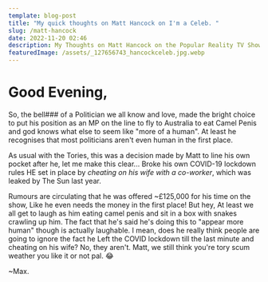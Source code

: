 ```yaml
---
template: blog-post
title: "My quick thoughts on Matt Hancock on I'm a Celeb. "
slug: /matt-hancock
date: 2022-11-20 02:46
description: My Thoughts on Matt Hancock on the Popular Reality TV Show.
featuredImage: /assets/_127656743_hancockceleb.jpg.webp
---
```

# **Good Evening,**

So, the bell### of a Politician we all know and love, made the bright choice to put his position as an MP on the line to fly to Australia to eat Camel Penis and god knows what else to seem like "more of a human". At least he recognises that most politicians aren't even human in the first place. 

As usual with the Tories, this was a decision made by Matt to line his own pocket after he, let me make this clear... Broke his own COVID-19 lockdown rules HE set in place by *cheating on his wife with a co-worker*, which was leaked by The Sun last year. 

Rumours are circulating that he was offered ~£125,000 for his time on the show, Like he even needs the money in the first place! But hey, At least we all get to laugh as him eating camel penis and sit in a box with snakes crawling up him.
The fact that he's said he's doing this to "appear more human" though is actually laughable. I mean, does he really think people are going to ignore the fact he Left the COVID lockdown till the last minute and cheating on his wife? No, they aren't. Matt, we still think you're tory scum weather you like it or not pal. 😂

~Max.